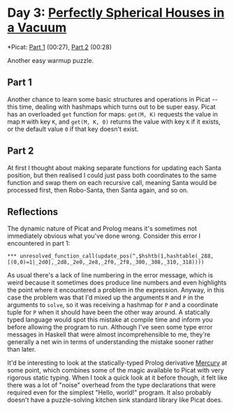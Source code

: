 # Day 3: [Perfectly Spherical Houses in a Vacuum](https://adventofcode.com/2015/day/3)
*Picat: [Part 1](https://github.com/DestyNova/advent_of_code_2015/blob/main/day3/part1.pi) (00:27), [Part 2](https://github.com/DestyNova/advent_of_code_2015/blob/main/day3/part2.pi) (00:28)

Another easy warmup puzzle.

## Part 1

Another chance to learn some basic structures and operations in Picat -- this time, dealing with hashmaps which turns out to be super easy. Picat has an overloaded `get` function for maps: `get(M, K)` requests the value in map `M` with key `K`, and `get(M, K, 0)` returns the value with key `K` if it exists, or the default value `0` if that key doesn't exist.

## Part 2

At first I thought about making separate functions for updating each Santa position, but then realised I could just pass both coordinates to the same function and swap them on each recursive call, meaning Santa would be processed first, then Robo-Santa, then Santa again, and so on.

## Reflections

The dynamic nature of Picat and Prolog means it's sometimes not immediately obvious what you've done wrong. Consider this error I encountered in part 1:

```
*** unresolved_function_call(update_pos(^,$hshtb(1,hashtable(_288,[(0,0)=1|_2d0],_2d8,_2e0,_2e8,_2f0,_2f8,_300,_308,_310,_318))))
```

As usual there's a lack of line numbering in the error message, which is weird because it sometimes does produce line numbers and even highlights the point where it encountered a problem in the expression. Anyway, in this case the problem was that I'd mixed up the arguments `M` and `P` in the arguments to `solve`, so it was receiving a hashmap for `P` and a coordinate tuple for `P` when it should have been the other way around. A statically typed language would spot this mistake at compile time and inform you before allowing the program to run. Although I've seen some type error messages in Haskell that were almost incomprehensible to me, they're generally a net win in terms of understanding the mistake sooner rather than later.

It'd be interesting to look at the statically-typed Prolog derivative [Mercury](https://mercurylang.org) at some point, which combines some of the magic available to Picat with very rigorous static typing. When I took a quick look at it before though, it felt like there was a lot of "noise" overhead from the type declarations that were required even for the simplest "Hello, world!" program. It also probably doesn't have a puzzle-solving kitchen sink standard library like Picat does.

